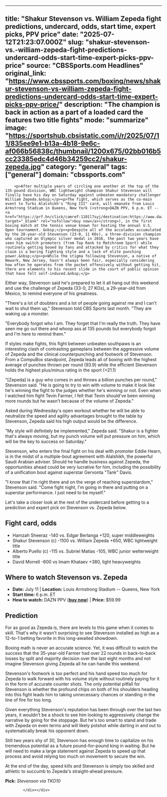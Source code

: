---
   title: "Shakur Stevenson vs. William Zepeda fight predictions, undercard, odds, start time, expert picks, PPV price"
   date: "2025-07-12T21:23:07.000Z"
   slug: "shakur-stevenson-vs.-william-zepeda-fight-predictions-undercard-odds-start-time-expert-picks-ppv-price"
   source: "CBSSports.com Headlines"
   original_link: "https://www.cbssports.com/boxing/news/shakur-stevenson-vs-william-zepeda-fight-predictions-undercard-odds-start-time-expert-picks-ppv-price/"
   description: "The champion is back in action as a part of a loaded card the features two title fights"
   mode: "summarize"
   image: "https://sportshub.cbsistatic.com/i/r/2025/07/11/835ee9e1-b13a-4b18-9e6c-af066b56838c/thumbnail/1200x675/02bb016b5cc23385edc4d46b34259cc2/shakur-zepeda.jpg"
   category: "general"
   tags: ["general"]
   domain: "cbssports.com"
  ---
  <div id="readability-page-1" class="page"><div>
        
        
                            
                
        <p>After multiple years of circling one another at the top of the 135-pound division, WBC lightweight champion Shakur Stevenson will finally have his day on Saturday against unbeaten mandatory challenger William Zepeda.&nbsp;</p><p>The fight, which serves as the co-main event to Turki Alalshikh's "Ring III" card, will emanate from Louis Armstrong Stadium in Queens, New York (<strong>DAZN PPV, 6 p.m. ET -- <a href="https://prf.hn/click/camref:1101l7syj/destination:https://www.dazn.com/boxing" target="_blank" rel="nofollow">buy now</a></strong>), in the first boxing match at the tennis venue known for hosting the annual U.S. Open tournament. &nbsp;</p><p>Despite all of the accolades accumulated by the 28-year-old Stevenson (23-0, 11 KOs), a three-division champion who captured an Olympic silver medal in 2016, the past two years have seen him switch promoters (from Top Rank to Matchroom Sport) while routinely getting booed by fans and attacked by critics for what they claim is a boring fighting style and a lack of elite punching power.&nbsp;</p><p>While the stigma following Stevenson, a native of Newark, New Jersey, hasn't always been fair, especially considering how often he operates from the pocket offensively without getting hit, there are elements to his recent slide in the court of public opinion that have felt self-induced.&nbsp;</p>
        

<p>Either way, Stevenson said he's prepared to let it all hang out this weekend and use the challenge of Zepeda (33-0, 27 KOs), a 29-year-old from Mexico, to remind everyone of his greatness.&nbsp;</p><p>"There's a lot of doubters and a lot of people going against me and I can't wait to shut them up," Stevenson told CBS Sports last month. "They are waking up a monster.</p><p>"Everybody forgot who I am. They forget that I'm really the truth. They have seen me go out there and whoop ass at 135 pounds but everybody forgot and I'm here to remind them."</p>
        


<p>If styles make fights, this fight between unbeaten southpaws is an interesting clash of contrasting gameplans between the aggressive volume of Zepeda and the clinical counterpunching and footwork of Stevenson. From a CompuBox standpoint, Zepeda leads all of boxing with the highest average of punches thrown per round (93.9) while the efficient Stevenson holds the highest plus/minus rating in the sport (+21.1)</p><p>"[Zepeda] is a guy who comes in and throws a billion punches per round," Stevenson said. "He is going to try to win with volume to make it look like he's winning the fight to the judges whether he's winning or not. Even when I watched him fight Tevin Farmer, I felt that Tevin should've been winning more rounds but he wasn't because of the volume of Zepeda."</p><p>Asked during Wednesday's open workout whether he will be able to neutralize the speed and agility advantages brought to the table by Stevenson, Zepeda said his high output would be the difference. &nbsp;</p>
        

<p>"My style will definitely be implemented," Zepeda said. "Shakur is a fighter that's always moving, but my punch volume will put pressure on him, which will be the key to success on Saturday."</p><p>Stevenson, who enters the final fight on his deal with promoter Eddie Hearn, is in the midst of a multiple-bout agreement with Alalshikh, the powerful Saudi Arabian adviser. Should he handle business against Zepeda, the opportunities ahead could be very lucrative for him, including the possibility of a unification bout against superstar Gervonta "Tank" Davis.</p><p>"I know that I'm right there and on the verge of reaching superstardom," Stevenson said. "Come fight night, I'm going in there and putting on a superstar performance. I just need to be myself."</p>
        

<p>Let's take a closer look at the rest of the undercard before getting to a prediction and expert pick on Stevenson vs. Zepeda below.&nbsp;</p><h2>Fight card, odds</h2><ul><li>Hamzah Sheeraz -140 vs. Edgar Berlanga +120, super middleweights</li><li>Shakur Stevenson (c) -1100 vs. William Zepeda +650, WBC lightweight title</li><li>Alberto Puello (c) -115 vs. Subriel Matias -105, WBC junior welterweight title</li><li>David Morrell -600 vs Imam Khataev +380, light heavyweights</li></ul><h2>Where to watch Stevenson vs. Zepeda</h2><ul><li><strong>Date:</strong>&nbsp;July 11&nbsp;|&nbsp;<strong>Location:</strong>&nbsp;Louis Armstrong Stadium -- Queens, New York</li><li><strong>Start time: </strong>6 p.m. ET</li><li><strong>How to watch:</strong>&nbsp;DAZN PPV (<strong><a href="https://prf.hn/click/camref:1101l7syj/destination:https://www.dazn.com/boxing" target="_blank" rel="nofollow">buy now</a></strong>) | <strong>Price:</strong> $59.99</li></ul><h2>Prediction</h2><p>For as good as Zepeda is, there are levels to this game when it comes to skill. That's why it wasn't surprising to see Stevenson installed as high as a 12-to-1 betting favorite in this long-awaited showdown.&nbsp;</p><p>Boxing math is never an accurate science. Yet, it was difficult to watch the success that the 35-year-old Farmer had over 22 rounds in back-to-back losses by split and majority decision over the last eight months and not imagine Stevenson giving Zepeda all he can handle this weekend.&nbsp;</p>
        

<p>Stevenson's footwork is too perfect and his hand speed too much for Zepeda to walk forward with his volume style without routinely paying for it in the form of accurate counter shots. The only potential pitfall for Stevenson is whether the profound chips on both of his shoulders heading into this fight leads him to taking unnecessary chances or standing in the line of fire for too long.&nbsp;</p><p>Given everything Stevenson's reputation has been through over the last two years, it wouldn't be a shock to see him looking to aggressively change the narrative by going for the stoppage. But he's too smart to stand and trade with Zepeda on even terms and will likely potshot while darting in and out to systematically break his opponent down.&nbsp;</p><p>Still two years shy of 30, Stevenson has enough time to capitalize on his tremendous potential as a future pound-for-pound king in waiting. But he will need to make a large statement against Zepeda to speed up that process and avoid relying too much on movement to secure the win.</p>
        

<p>At the end of the day, speed kills and Stevenson is simply too skilled and athletic to succumb to Zepeda's straight-ahead pressure.</p><p><strong>Pick:</strong> <em>Stevenson via TKO10</em></p>


        
            </div></div>
